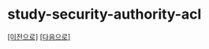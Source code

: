 # study-security-authority-acl

[[이전으로]](https://github.com/heechul90/study-security-authority-test) [[다음으로]]()